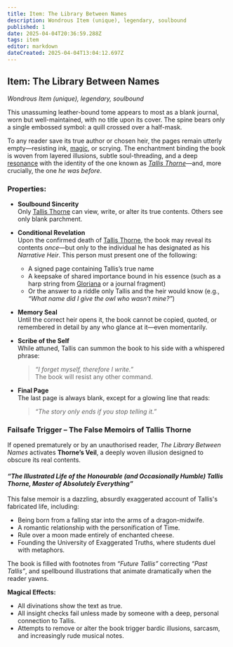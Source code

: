 ```yaml
---
title: Item: The Library Between Names
description: Wondrous Item (unique), legendary, soulbound
published: 1
date: 2025-04-04T20:36:59.288Z
tags: item
editor: markdown
dateCreated: 2025-04-04T13:04:12.697Z
---
```


## **Item: The Library Between Names**  
*Wondrous Item (unique), legendary, soulbound*

This unassuming leather-bound tome appears to most as a blank journal, worn but well-maintained, with no title upon its cover. The spine bears only a single embossed symbol: a quill crossed over a half-mask. 

To any reader save its true author or chosen heir, the pages remain utterly empty—resisting ink, [magic](/structure/mechanic/magic.md), or scrying. The enchantment binding the book is woven from layered illusions, subtle soul-threading, and a deep [resonance](/structure/mechanic/resonance.md) with the identity of the one known as *[Tallis Thorne](/location/settlement/city/city-of-or/local/tallis-thorne.md)*—and, more crucially, the one *he was before*.

### **Properties:**

- **Soulbound Sincerity**  
  Only [Tallis Thorne](/location/settlement/city/city-of-or/local/tallis-thorne.md) can view, write, or alter its true contents. Others see only blank parchment.

- **Conditional Revelation**  
  Upon the confirmed death of [Tallis Thorne](/location/settlement/city/city-of-or/local/tallis-thorne.md), the book may reveal its contents *once*—but only to the individual he has designated as his *Narrative Heir*. This person must present one of the following:  
  - A signed page containing Tallis’s true name  
  - A keepsake of shared importance bound in his essence (such as a harp string from [Gloriana](/location/settlement/city/city-of-or/local/tallis-thorne/gloriana.md) or a journal fragment)  
  - Or the answer to a riddle only Tallis and the heir would know (e.g., *“What name did I give the owl who wasn’t mine?”*)

- **Memory Seal**  
  Until the correct heir opens it, the book cannot be copied, quoted, or remembered in detail by any who glance at it—even momentarily.

- **Scribe of the Self**  
  While attuned, Tallis can summon the book to his side with a whispered phrase:  
  > *“I forget myself, therefore I write.”*  
  The book will resist any other command.

- **Final Page**  
  The last page is always blank, except for a glowing line that reads:  
  > *“The story only ends if you stop telling it.”*

### **Failsafe Trigger – The False Memoirs of Tallis Thorne**

If opened prematurely or by an unauthorised reader, *The Library Between Names* activates **Thorne’s Veil**, a deeply woven illusion designed to obscure its real contents.

#### *“The Illustrated Life of the Honourable (and Occasionally Humble) Tallis Thorne, Master of Absolutely Everything”*

This false memoir is a dazzling, absurdly exaggerated account of Tallis's fabricated life, including:

- Being born from a falling star into the arms of a dragon-midwife.  
- A romantic relationship with the personification of Time.  
- Rule over a moon made entirely of enchanted cheese.  
- Founding the University of Exaggerated Truths, where students duel with metaphors.

The book is filled with footnotes from *“Future Tallis”* correcting *“Past Tallis”*, and spellbound illustrations that animate dramatically when the reader yawns.

**Magical Effects:**  
- All divinations show the text as true.  
- All insight checks fail unless made by someone with a deep, personal connection to Tallis.  
- Attempts to remove or alter the book trigger bardic illusions, sarcasm, and increasingly rude musical notes.
